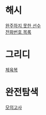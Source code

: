 # 해시
[완주하지 못한 선수](https://github.com/blackhoal/Study/blob/main/Coding%20Test/Day/Day%201/%EC%99%84%EC%A3%BC%ED%95%98%EC%A7%80%20%EB%AA%BB%ED%95%9C%20%EC%84%A0%EC%88%98.md)  
[전화번호 목록](https://github.com/blackhoal/Study/blob/main/Coding%20Test/Day/Day%201/%EC%A0%84%ED%99%94%EB%B2%88%ED%98%B8%20%EB%AA%A9%EB%A1%9D.md)  

# 그리디
[체육복](https://github.com/blackhoal/Study/blob/main/Coding%20Test/Day/Day%202/%EC%B2%B4%EC%9C%A1%EB%B3%B5.md)

# 완전탐색
[모의고사](https://github.com/blackhoal/Study/blob/main/Coding%20Test/Day/Day%202/%EB%AA%A8%EC%9D%98%EA%B3%A0%EC%82%AC.md)
